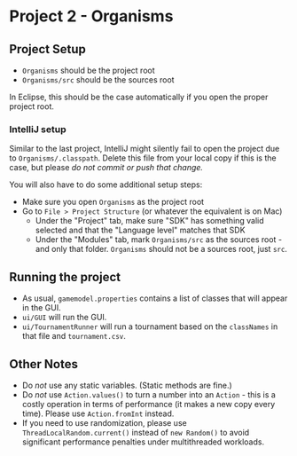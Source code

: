 # Project 2 - Organisms

## Project Setup

- `Organisms` should be the project root
- `Organisms/src` should be the sources root

In Eclipse, this should be the case automatically if you open the proper 
project root.

### IntelliJ setup

Similar to the last project, IntelliJ might silently fail to open the project
due to `Organisms/.classpath`. Delete this file from your local copy if this
is the case, but please _do not commit or push that change._

You will also have to do some additional setup steps:

- Make sure you open `Organisms` as the project root
- Go to `File > Project Structure` (or whatever the equivalent is on Mac)
  - Under the "Project" tab, make sure "SDK" has something valid selected
    and that the "Language level" matches that SDK
  - Under the "Modules" tab, mark `Organisms/src` as the sources root -
    and only that folder. `Organisms` should not be a sources root, just `src`.

## Running the project

- As usual, `gamemodel.properties` contains a list of classes that will 
  appear in the GUI.
- `ui/GUI` will run the GUI.
- `ui/TournamentRunner` will run a tournament based on the `classNames` in
  that file and `tournament.csv`.

## Other Notes

- Do _not_ use any static variables. (Static methods are fine.)
- Do _not_ use `Action.values()` to turn a number into an `Action` - this is a
  costly operation in terms of performance (it makes a new copy every time).
  Please use `Action.fromInt` instead.
- If you need to use randomization, please use `ThreadLocalRandom.current()`
  instead of `new Random()` to avoid significant performance penalties under
  multithreaded workloads.

